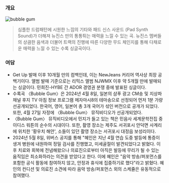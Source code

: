 ### 개요

![bubble gum](https://i.ytimg.com/vi/ft70sAYrFyY/hqdefault.jpg)

> 심플한 드럼패턴에 시원한 느낌의 기타와 패드 신스 사운드 (Pad Synth Sound)가 더해져 뉴진스 만의 통통튀는 매력을 느낄 수 있는 곡. 뉴진스 멤버들의 상큼한 음색과 더불어 트랙의 진행에 따른 다양한 무드 체인지를 통해 다채로운 매력을 느낄 수 있는 수록 싱글곡이다.

### 여담

- Get Up 발매 이후 10개월 만의 컴백인데, 이는 NewJeans 커리어 역사상 최장 공백기이다. 앨범 발매 기준으로는 리믹스 앨범 NJWMX 이후 약 5개월 만에 발매되는 싱글이다. 민희진-HYBE 간 ADOR 경영권 분쟁 중에 발표된 싱글이다.
- 수록곡 〈Bubble Gum〉은 2024년 4월 8일, 일본의 샴푸 광고 CM송 및 지상파 채널 후지 TV 아침 정보 프로그램 메자마시8의 테마송으로 선정되어 먼저 1분 가량 선공개되었다. 한국어, 영어, 일본어 총 3개 국어가 섞인 버전으로 공개가 되었다. 또한, 4월 27일 자정에 〈Bubble Gum〉 뮤직비디오가 선공개되었다.
- 〈Bubble Gum〉 뮤직비디오에서 민지가 들고 있는 책은 민음사 세계문학전집 중 이디스 워튼의 순수의 시대이다. 또한, 촬영 장소는 제주도 서귀포시 안덕면 사계리에 위치한 '황우치 해안', 소들이 있던 촬영 장소는 서귀포시 대정읍 보성리이다.
- 2024년 5월 8일, 위버스 공지를 통해 "혜인은 지난 4월 연습 도중 발등에 통증이 생겨 병원에 내원하여 정밀 검사를 진행했고, 미세골절이 발견되었다고 밝혔다. 이후 치료와 회복에 전념해왔으나 의료진으로부터 아직은 발등에 무리가 될 수 있는 움직임은 최소화하라는 의견을 받았다고 한다. 이에 혜인은 "음악 방송/퍼포먼스를 포함한 공식 활동에 참여하지 않고, 안정과 휴식에 집중하기로 했다"라고 밝혔다. 혜인의 컨디션 및 의료진 소견에 따라 음악 방송/퍼포먼스 외의 스케쥴은 유동적으로 참여했다.
